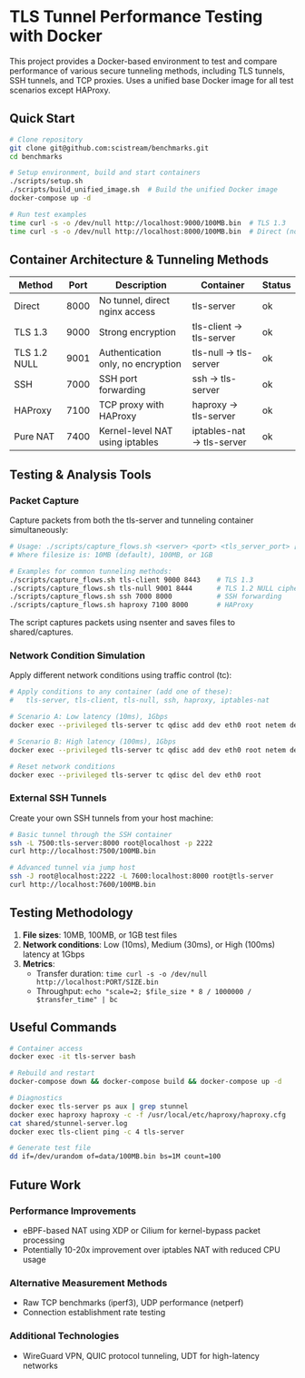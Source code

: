 # TLS Tunnel Performance Testing with Docker

This project provides a Docker-based environment to test and compare performance of various secure tunneling methods, including TLS tunnels, SSH tunnels, and TCP proxies. Uses a unified base Docker image for all test scenarios except HAProxy.

## Quick Start

```bash
# Clone repository
git clone git@github.com:scistream/benchmarks.git
cd benchmarks

# Setup environment, build and start containers
./scripts/setup.sh
./scripts/build_unified_image.sh  # Build the unified Docker image
docker-compose up -d

# Run test examples
time curl -s -o /dev/null http://localhost:9000/100MB.bin  # TLS 1.3
time curl -s -o /dev/null http://localhost:8000/100MB.bin  # Direct (no tunnel)
```

## Container Architecture & Tunneling Methods

| Method | Port | Description | Container | Status |
|--------|------|-------------|-----------|--------|
| Direct | 8000 | No tunnel, direct nginx access | tls-server | ok |
| TLS 1.3 | 9000 | Strong encryption | tls-client → tls-server | ok |
| TLS 1.2 NULL | 9001 | Authentication only, no encryption | tls-null → tls-server | ok |
| SSH | 7000 | SSH port forwarding | ssh → tls-server | ok |
| HAProxy | 7100 | TCP proxy with HAProxy | haproxy → tls-server | ok |
| Pure NAT | 7400 | Kernel-level NAT using iptables | iptables-nat → tls-server | ok |

## Testing & Analysis Tools

### Packet Capture

Capture packets from both the tls-server and tunneling container simultaneously:

```bash
# Usage: ./scripts/capture_flows.sh <server> <port> <tls_server_port> [filesize]
# Where filesize is: 10MB (default), 100MB, or 1GB

# Examples for common tunneling methods:
./scripts/capture_flows.sh tls-client 9000 8443    # TLS 1.3
./scripts/capture_flows.sh tls-null 9001 8444      # TLS 1.2 NULL cipher
./scripts/capture_flows.sh ssh 7000 8000           # SSH forwarding
./scripts/capture_flows.sh haproxy 7100 8000       # HAProxy
```

The script captures packets using nsenter and saves files to shared/captures.

### Network Condition Simulation

Apply different network conditions using traffic control (tc):

```bash
# Apply conditions to any container (add one of these):
#   tls-server, tls-client, tls-null, ssh, haproxy, iptables-nat

# Scenario A: Low latency (10ms), 1Gbps
docker exec --privileged tls-server tc qdisc add dev eth0 root netem delay 10ms rate 1gbit

# Scenario B: High latency (100ms), 1Gbps
docker exec --privileged tls-server tc qdisc add dev eth0 root netem delay 100ms rate 1gbit

# Reset network conditions
docker exec --privileged tls-server tc qdisc del dev eth0 root
```

### External SSH Tunnels

Create your own SSH tunnels from your host machine:

```bash
# Basic tunnel through the SSH container
ssh -L 7500:tls-server:8000 root@localhost -p 2222
curl http://localhost:7500/100MB.bin

# Advanced tunnel via jump host
ssh -J root@localhost:2222 -L 7600:localhost:8000 root@tls-server
curl http://localhost:7600/100MB.bin
```

## Testing Methodology

1. **File sizes**: 10MB, 100MB, or 1GB test files
2. **Network conditions**: Low (10ms), Medium (30ms), or High (100ms) latency at 1Gbps
3. **Metrics**:
   - Transfer duration: `time curl -s -o /dev/null http://localhost:PORT/SIZE.bin`
   - Throughput: `echo "scale=2; $file_size * 8 / 1000000 / $transfer_time" | bc`

## Useful Commands

```bash
# Container access
docker exec -it tls-server bash

# Rebuild and restart
docker-compose down && docker-compose build && docker-compose up -d

# Diagnostics
docker exec tls-server ps aux | grep stunnel
docker exec haproxy haproxy -c -f /usr/local/etc/haproxy/haproxy.cfg
cat shared/stunnel-server.log
docker exec tls-client ping -c 4 tls-server

# Generate test file
dd if=/dev/urandom of=data/100MB.bin bs=1M count=100
```

## Future Work

### Performance Improvements
- eBPF-based NAT using XDP or Cilium for kernel-bypass packet processing
- Potentially 10-20x improvement over iptables NAT with reduced CPU usage

### Alternative Measurement Methods
- Raw TCP benchmarks (iperf3), UDP performance (netperf)
- Connection establishment rate testing

### Additional Technologies
- WireGuard VPN, QUIC protocol tunneling, UDT for high-latency networks
